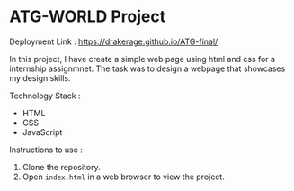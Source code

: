 # ATG-WORLD Project

Deployment Link : https://drakerage.github.io/ATG-final/


In this project, I have create a simple web page using html and css for a internship assignmnet. The task was to design a webpage that showcases my design skills.

Technology Stack :

- HTML
- CSS
- JavaScript

Instructions to use :

1. Clone the repository.
2. Open `index.html` in a web browser to view the project.
